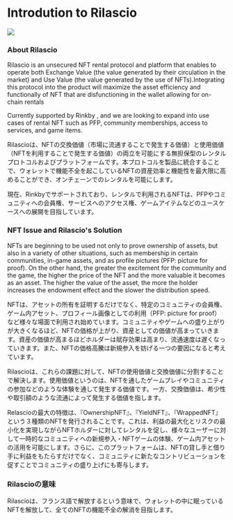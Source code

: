 # Introdution to Rilascio

![](.gitbook/assets/synschismo\_graphic\_data.png)

### About Rilascio

Rilascio is an unsecured NFT rental protocol and platform that enables  to operate both Exchange Value (the value generated by their circulation in the market) and Use Value (the value generated by the use of NFTs).Integrating this protocol into the product will maximize the asset efficiency and functionally of NFT that are disfunctioning in the wallet allowing for on-chain rentals

Currently supported by Rinkby , and we are looking to expand into use cases of rental NFT such as PFP, community memberships, access to services, and game items.

Rilascioは、NFTの交換価値（市場に流通することで発生する価値）と使用価値（NFTを利用することで発生する価値）の両立を可能にする無担保型のレンタルプロトコルおよびプラットフォームです。本プロトコルを製品に統合することで、ウォレットで機能不全を起こしているNFTの資産効率と機能性を最大限に高めることができ、オンチェーンでのレンタルを可能にします。

現在、Rinkbyでサポートされており、レンタルで利用されるNFTは、PFPやコミュニティへの会員権、サービスへのアクセス権、ゲームアイテムなどのユースケースへの展開を目指しています。

### NFT Issue and Rilascio's Solution

NFTs are beginning to be used not only to prove ownership of assets, but also in a variety of other situations, such as membership in certain communities, in-game assets, and as profile pictures (PFP: picture for proof). On the other hand, the greater the excitement for the community and the game, the higher the price of the NFT and the more valuable it becomes as an asset. The higher the value of the asset, the more the holder increases the endowment effect and the slower the distribution speed.



NFTは、アセットの所有を証明するだけでなく、特定のコミュニティの会員権、ゲーム内アセット、プロフィール画像としての利用（PFP: picture for proof）など様々な場面で利用され始めています。コミュニティやゲームへの盛り上がりが大きくなるほど、NFTの価格が上がり、資産としての価値が高まっていきます。資産の価値が高まるほどホルダーは賦存効果は高まり、流通速度は遅くなっていきます。また、NFTの価格高騰は新規参入を妨げる一つの要因になると考えています。

Rilascioは、これらの課題に対して、NFTの使用価値と交換価値に分割することで解決します。使用価値というのは、NFTを通したゲームプレイやコミュニティの参加などのような体験を通して発生する価値です。一方、交換価値は、希少性や取引額のような流通によって発生する価値を指します。

Relascioの最大の特徴は、『OwnershipNFT』、『YieldNFT』、『WrappedNFT』という３種類のNFTを発行されることです。これは、利益の最大化とリスクの最小化を実現しながらNFTホルダーに対してレンタルを促し、様々なユーザーに対して一時的なコミュニティへの新規参入・NFTゲームの体験、ゲーム内アセットの活用を可能にします。さらに、このプラットフォームは、NFTの貸し手と借り手に利益をもたらすだけでなく、コミュニティに新たなコントリビューションを促すことでコミュニティの盛り上げにも寄与します。

### **Rilascioの意味**

Rilascioは、フランス語で解放するという意味で、ウォレットの中に眠っているNFTを解放して、全てのNFTの機能不全の解消を目指します。
